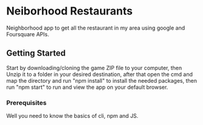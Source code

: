 # Neiborhood Restaurants

Neighborhood app to get all the restaurant in my area using google and Foursquare APIs.

## Getting Started

Start by downloading/cloning the game ZIP file to your computer, then Unzip it to a folder in your desired destination, after that open the cmd and map the directory and run "npm install" to install the needed packages, then run "npm start" to run and view the app on your default browser.

### Prerequisites

Well you need to know the basics of cli, npm and JS.
